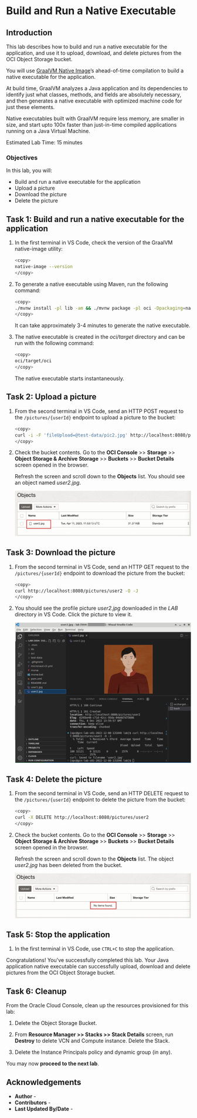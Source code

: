 # Build and Run a Native Executable

## Introduction

This lab describes how to build and run a native executable for the application, and use it to upload, download, and delete pictures from the OCI Object Storage bucket.

You will use [GraalVM Native Image](https://docs.oracle.com/en/graalvm/jdk/17/docs/overview/)’s ahead-of-time compilation to build a native executable for the application.

At build time, GraalVM analyzes a Java application and its dependencies to identify just what classes, methods, and fields are absolutely necessary, and then generates a native executable with optimized machine code for just these elements.

Native executables built with GraalVM require less memory, are smaller in size, and start upto 100x faster than just-in-time compiled applications running on a Java Virtual Machine.

Estimated Lab Time: 15 minutes

### Objectives

In this lab, you will:

* Build and run a native executable for the application
* Upload a picture
* Download the picture
* Delete the picture

## Task 1: Build and run a native executable for the application

1. In the first terminal in VS Code, check the version of the GraalVM native-image utility:

	``` bash
	<copy>
	native-image --version
	</copy>
	```

2. To generate a native executable using Maven, run the following command:

	``` bash
	<copy>
	./mvnw install -pl lib -am && ./mvnw package -pl oci -Dpackaging=native-image
	</copy>
	```

   It can take approximately 3-4 minutes to generate the native executable.

3. The native executable is created in the _oci/target_ directory and can be run with the following command:

	``` bash
	<copy>
	oci/target/oci
	</copy>
	```

   The native executable starts instantaneously.

## Task 2: Upload a picture

1. From the second terminal in VS Code, send an HTTP POST request to the `/pictures/{userId}` endpoint to upload a picture to the bucket:

	``` bash
	<copy>
	curl -i -F 'fileUpload=@test-data/pic2.jpg' http://localhost:8080/pictures/user2
	</copy>
	```

2. Check the bucket contents. Go to the **OCI Console** >> **Storage** >> **Object Storage & Archive Storage** >> **Buckets** >> **Bucket Details** screen opened in the browser.

   Refresh the screen and scroll down to the **Objects** list. You should see an object named _user2.jpg_.

   ![Objects List](./images/objects-list-user2.jpg)

## Task 3: Download the picture

1. From the second terminal in VS Code, send an HTTP GET request to the `/pictures/{userId}` endpoint to download the picture from the bucket:

	``` bash
	<copy>
	curl http://localhost:8080/pictures/user2 -O -J
	</copy>
	```

2. You should see the profile picture _user2.jpg_ downloaded in the _LAB_ directory in VS Code. Click the picture to view it.

   ![View Picture](./images/view-pic-user2.jpg)

## Task 4: Delete the picture

1. From the second terminal in VS Code, send an HTTP DELETE request to the `/pictures/{userId}` endpoint to delete the picture from the bucket:

	``` bash
	<copy>
	curl -X DELETE http://localhost:8080/pictures/user2
	</copy>
	```

2. Check the bucket contents. Go to the **OCI Console** >> **Storage** >> **Object Storage & Archive Storage** >> **Buckets** >> **Bucket Details** screen opened in the browser.

   Refresh the screen and scroll down to the **Objects** list. The object _user2.jpg_ has been deleted from the bucket.

   ![Objects List](./images/objects-list-empty.jpg)

## Task 5: Stop the application

1. In the first terminal in VS Code, use `CTRL+C` to stop the application.

Congratulations! You've successfully completed this lab. Your Java application native executable can successfully upload, download and delete pictures from the OCI Object Storage bucket.

## Task 6: Cleanup

From the Oracle Cloud Console, clean up the resources provisioned for this lab:

1. Delete the Object Storage Bucket.

2. From **Resource Manager >> Stacks >> Stack Details** screen, run **Destroy** to delete VCN and Compute instance. Delete the Stack.

3. Delete the Instance Principals policy and dynamic group (in any).

You may now **proceed to the next lab**.

## Acknowledgements

* **Author** - [](var:author)
* **Contributors** - [](var:contributors)
* **Last Updated By/Date** - [](var:last_updated)
